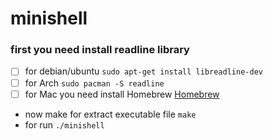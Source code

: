 # minishell

### first you need install readline library
- [ ] for debian/ubuntu
                ```sudo apt-get install libreadline-dev```
- [ ] for Arch
                ```sudo pacman -S readline```
- [ ] for Mac you need install Homebrew
                [Homebrew](https://github.com/kube/42homebrew)
- now make for extract executable file
                ```make```
- for run
                ```./minishell```
